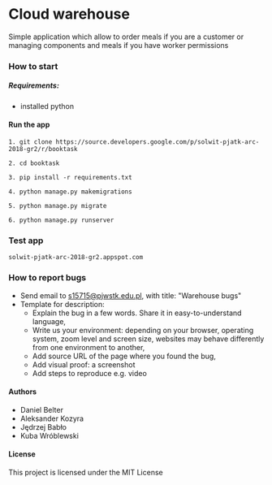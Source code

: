 # Cloud warehouse
Simple application which allow to order meals if you are a customer or managing components and meals if you have worker permissions
### How to start
##### Requirements:
+ installed python

#### Run the app
```
1. git clone https://source.developers.google.com/p/solwit-pjatk-arc-2018-gr2/r/booktask
```
```
2. cd booktask
```
```
3. pip install -r requirements.txt
```
```
4. python manage.py makemigrations
```
```
5. python manage.py migrate
```
```
6. python manage.py runserver
```
### Test app
```
solwit-pjatk-arc-2018-gr2.appspot.com
```

### How to report bugs
+ Send email to s15715@pjwstk.edu.pl, with title: "Warehouse bugs"
+ Template for description:
    + Explain the bug in a few words. Share it in easy-to-understand language,
    + Write us your environment: depending on your browser, operating system, zoom level and screen size, websites may behave differently from one environment to another,
    + Add source URL of the page where you found the bug,
    + Add visual proof: a screenshot
    + Add steps to reproduce e.g. video

#### Authors
+ Daniel Belter
+ Aleksander Kozyra
+ Jędrzej Babło
+ Kuba Wróblewski
#### License
This project is licensed under the MIT License
